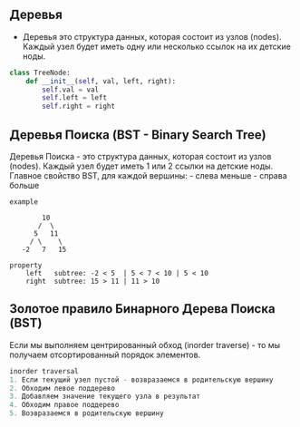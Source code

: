 ## Деревья
- Деревья это структура данных, которая состоит из узлов (nodes). Каждый узел будет иметь одну или несколько ссылок на их детские ноды.
```python
class TreeNode:
    def __init__(self, val, left, right):
        self.val = val
        self.left = left
        self.right = right
```

## Деревья Поиска (BST - Binary Search Tree)
Деревья Поиска - это структура данных, которая состоит из узлов (nodes). Каждый узел будет иметь 1 или 2 ссылки на детские ноды. Главное свойство BST, для каждой вершины:
    - слева меньше
    - справа больше
```
example

        10
       /  \
      5   11
     / \    \
   -2   7   15

property
    left   subtree: -2 < 5  | 5 < 7 < 10 | 5 < 10
    right  subtree: 15 > 11 | 11 > 10 
```

## Золотое правило Бинарного Дерева Поиска (BST)
Если мы выполняем центрированный обход (inorder traverse) - то мы получаем отсортированный порядок элементов.
```python
inorder traversal
1. Если текущий узел пустой - возвразаемся в родительскую вершину
2. Обходим левое поддерево
3. Добавляем значение текущего узла в результат
4. Обходим правое поддерево
5. Возвразаемся в родительскую вершину
```

